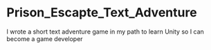 # Prison_Escapte_Text_Adventure
I wrote a short text adventure game in my path to learn Unity so I can become a game developer
